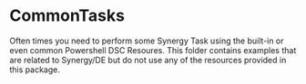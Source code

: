 # CommonTasks
Often times you need to perform some Synergy Task using the built-in or even common Powershell DSC Resoures. This folder contains examples that are related to Synergy/DE but do not use any of the resources provided in this package.